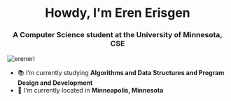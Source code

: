 <h1 align="center">Howdy, I'm Eren Erisgen</h1>
<h3 align="center">A Computer Science student at the University of Minnesota, CSE</h3>

<p align="left"> <img src="https://komarev.com/ghpvc/?username=ereneri&label=Profile%20views&color=0e75b6&style=flat" alt="ereneri" /> </p>

<!-- - 💼 I'm currently at _Thrivent_ as a **Java Developer Intern** -->
- 📚 I’m currently studying **Algorithms and Data Structures and Program Design and Development**
- 📌 I'm currently located in **Minneapolis, Minnesota** 

 
